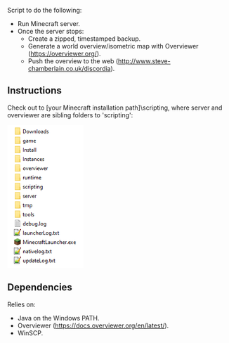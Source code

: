 Script to do the following:

- Run Minecraft server.
- Once the server stops:
    - Create a zipped, timestamped backup.
    - Generate a world overview/isometric map with Overviewer (https://overviewer.org/).
    - Push the overview to the web (http://www.steve-chamberlain.co.uk/discordia).

## Instructions
Check out to [your Minecraft installation path]\scripting, where server and overviewer are sibling folders to 'scripting':

![Folder structure](/folder-structure.png?raw=true)  

## Dependencies
Relies on: 
- Java on the Windows PATH.
- Overviewer (https://docs.overviewer.org/en/latest/).
- WinSCP.
